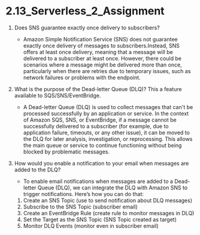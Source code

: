 # 2.13_Serverless_2_Assignment

1. Does SNS guarantee exactly once delivery to subscribers?
    - Amazon Simple Notification Service (SNS) does not guarantee exactly once delivery of messages to subscribers.Instead, SNS offers at least once delivery, meaning that a message will be delivered to a subscriber at least once. However, there could be scenarios where a message might be delivered more than once, particularly when there are retries due to temporary issues, such as network failures or problems with the endpoint.

2. What is the purpose of the Dead-letter Queue (DLQ)? This a feature available to SQS/SNS/EventBridge.
    - A Dead-letter Queue (DLQ) is used to collect messages that can't be processed successfully by an application or service. In the context of Amazon SQS, SNS, or EventBridge, if a message cannot be successfully delivered to a subscriber (for example, due to application failure, timeouts, or any other issue), it can be moved to the DLQ for later analysis, investigation, or reprocessing. This allows the main queue or service to continue functioning without being blocked by problematic messages.

3. How would you enable a notification to your email when messages are added to the DLQ?
    - To enable email notifications when messages are added to a Dead-letter Queue (DLQ), we can integrate the DLQ with Amazon SNS to trigger notifications. Here’s how you can do that:

    1. Create an SNS Topic (use to send notification about DLQ messages)
    2. Subscribe to the SNS Topic (subscriber email)
    3. Create an EventBridge Rule (create rule to monitor messages in DLQ)
    4. Set the Target as the SNS Topic (SNS Topic created as target)
    4. Monitor DLQ Events (monitor even in subscriber email)

    
